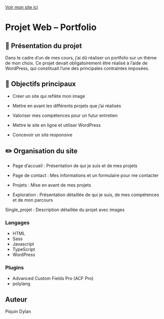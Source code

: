 [Voir mon site ici](https://dylan-piquin.com/)

# Projet Web – Portfolio

## 📃 Présentation du projet

Dans le cadre d’un de mes cours, j’ai dû réaliser un portfolio sur un thème de mon choix. Ce projet devait obligatoirement être réalisé à l’aide de WordPress, qui constituait l’une des principales contraintes imposées.

## 🎯 Objectifs principaux

- Créer un site qui reflète mon image

- Mettre en avant les différents projets que j’ai réalisés

- Valoriser mes compétences pour un futur entretien

- Mettre le site en ligne et utiliser WordPress

- Concevoir un site responsive

## ✏️ Organisation du site

- Page d’accueil : Présentation de qui je suis et de mes projets

- Page de contact : Mes informations et un formulaire pour me contacter

- Projets : Mise en avant de mes projets

- Exploration : Présentation détaillée de qui je suis, de mes compétences et de mon parcours

Single_projet : Description détaillée du projet avec images


### Langages 

- HTML  
- Sass
- Javascript  
- TypeScript  
- WordPress 

### Plugins

- Advanced Custom Fields Pro (ACF Pro)
- polylang 



##  Auteur

Piquin Dylan  

